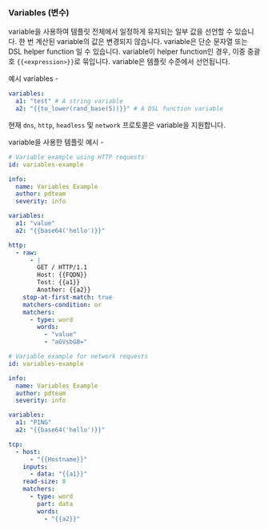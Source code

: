 ### Variables (변수)

variable을 사용하여 템플릿 전체에서 일정하게 유지되는 일부 값을 선언할 수 있습니다. 한 번 계산된 variable의 값은 변경되지 않습니다. variable은 단순 문자열 또는 DSL helper function 일 수 있습니다. variable이 helper function인 경우, 이중 중괄호 `{{<expression>}}`로 묶입니다. variable은 템플릿 수준에서 선언됩니다.

예시 variables - 

```yaml
variables:
  a1: "test" # A string variable
  a2: "{{to_lower(rand_base(5))}}" # A DSL function variable
```

현재 `dns`, `http`, `headless` 및 `network` 프로토콜은 variable을 지원합니다. 

variable을 사용한 템플릿 예시 -

```yaml
# Variable example using HTTP requests
id: variables-example

info:
  name: Variables Example
  author: pdteam
  severity: info

variables:
  a1: "value"
  a2: "{{base64('hello')}}"

http:
  - raw:
      - |
        GET / HTTP/1.1
        Host: {{FQDN}}
        Test: {{a1}}
        Another: {{a2}}
    stop-at-first-match: true
    matchers-condition: or
    matchers:
      - type: word
        words: 
          - "value"
          - "aGVsbG8="
```

```yaml
# Variable example for network requests
id: variables-example

info:
  name: Variables Example
  author: pdteam
  severity: info

variables:
  a1: "PING"
  a2: "{{base64('hello')}}"

tcp:
  - host: 
      - "{{Hostname}}"
    inputs:
      - data: "{{a1}}"
    read-size: 8
    matchers:
      - type: word
        part: data
        words:
          - "{{a2}}"
```